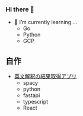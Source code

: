 ### Hi there 👋


- 🌱 I’m currently learning ...
  - Go
  - Python
  - GCP
  
## 自作
- [英文解釈の結果取得アプリ](https://github.com/lll-lll-lll-lll/inter-engja)
  - spacy
  - python
  - fastapi
  - typescript
  - React
